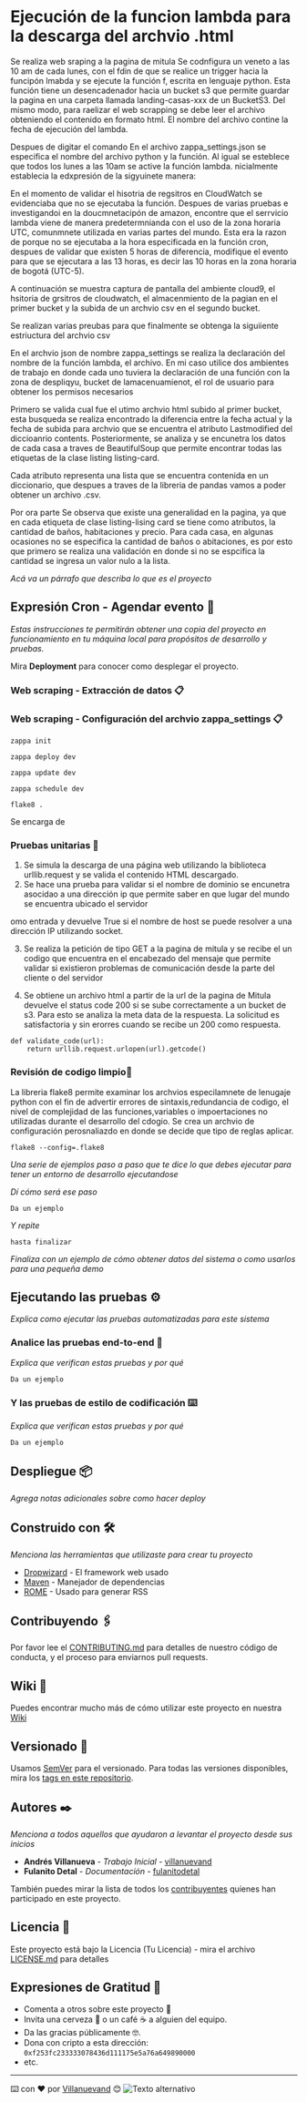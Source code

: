 # Ejecución de la funcion lambda para la descarga del archvio .html
Se realiza web sraping a la pagina de mitula Se codnfigura un veneto a las 10 am de cada lunes, con el fdin de que se realice un trigger hacia la funcipón lmabda y se ejecute la función f, escrita en lenguaje python.
Esta función tiene un desencadenador hacia un bucket s3 que permite guardar la pagina en una carpeta llamada landing-casas-xxx de un BucketS3.  Del mismo modo, para raelizar el web scrapping se debe leer el archivo obteniendo el contenido en formato html. El nombre del archivo contine la fecha de ejecución del lambda.



Despues de digitar el comando 
En el archivo zappa_settings.json se especifica el nombre del archivo python y la función. Al igual se esteblece que todos los lunes a las 10am se active la función lambda. nicialmente establecia la edxpresión de la sigyuinete manera:

En el momento de validar el hisotria de regsitros en CloudWatch se evidenciaba que no se ejecutaba la función. Despues de varias pruebas e investigandoi en la doucmnetacipón de amazon, encontre que el serrvicio lambda viene de manera predetermnianda con el uso de la zona horaria UTC, comunmnete utilizada en varias partes del mundo. Esta era la razon de porque no se ejecutaba a la hora especificada en la función cron, despues de validar que existen 5 horas de diferencia, modifique el evento para que se ejecutara a las 13 horas, es decir las 10 horas en la zona horaria de bogotá (UTC-5).

A continuación se muestra captura de pantalla del ambiente cloud9, el hsitoria de grsitros de cloudwatch, el almacenmiento de la pagian en el primer bucket y la subida de un archvio csv en el segundo bucket. 

Se realizan varias preubas para que finalmente se obtenga la siguiiente estriuctura del archvio csv








En el archvio json de nombre zappa_settings se realiza la declaración del nombre de la función lambda, el archivo. En mi caso utilice dos ambientes de trabajo en donde cada uno tuviera la declaración de una función con la zona de despliqyu, bucket de lamacenuamienot, el rol de usuario para obtener los permisos necesarios




Primero se valida cual fue el utimo archvio html subido al primer bucket, esta busqueda se realiza encontrado la diferencia entre la fecha actual y la fecha de subida para archvio que se encuentra el atributo Lastmodified del diccioanrio contents. Posteriormente, se analiza y se encunetra los datos de cada casa a traves de BeautifulSoup que permite encontrar todas las etiquetas de la clase listing listing-card. 

Cada atributo representa una lista que se encuentra contenida en un diccionario, que despues a traves de la libreria de pandas vamos a poder obtener un archivo .csv.

Por ora parte 
Se observa que existe una generalidad en la pagina, ya que en cada etiqueta de clase listing-lising card se tiene como atributos, la cantidad de baños, habitaciones y precio. Para cada casa, en algunas ocasiones no se especifica la cantidad de baños o abitaciones, es por esto que primero se realiza una validación en donde si no se espcifica la cantidad se ingresa un valor nulo a la lista.



_Acá va un párrafo que describa lo que es el proyecto_

## Expresión Cron - Agendar evento 🚀

_Estas instrucciones te permitirán obtener una copia del proyecto en funcionamiento en tu máquina local para propósitos de desarrollo y pruebas._

Mira **Deployment** para conocer como desplegar el proyecto.


### Web scraping - Extracción de datos 📋

### Web scraping - Configuración del archvio zappa_settings 📋

```
zappa init
```

```
zappa deploy dev
```
```
zappa update dev
```

```
zappa schedule dev
```

```
flake8 .
```

Se encarga de


### Pruebas unitarias 🔧
1. Se simula la descarga de una página web utilizando la biblioteca urllib.request y se valida el contenido HTML descargado.
2. Se hace una prueba para validar si el nombre de dominio se encunetra asocidao a una dirección ip que permite saber en que lugar del mundo se encuentra ubicado el servidor

omo entrada y devuelve True si el nombre de host se puede resolver a una dirección IP utilizando socket.

3. Se realiza la petición de tipo GET a la pagina de mitula y se recibe el un codigo que encuentra en el encabezado del mensaje que permite validar si existieron problemas de comunicación desde la parte del cliente o del servidor

4. Se obtiene un archivo html a partir de la url de la pagina de Mitula devuelve el status code 200 si se sube correctamente a un bucket de s3. Para esto se analiza la meta data de la respuesta. La solicitud es satisfactoria y sin erorres cuando se recibe un 200 como respuesta. 

```
def validate_code(url):
    return urllib.request.urlopen(url).getcode()

```







### Revisión de codigo limpio🔧
La libreria flake8 permite examinar los archvios especilamnete de lenugaje python con el fin de advertir errores de sintaxis,redundancia de codigo, el nivel de complejidad de las funciones,variables o impoertaciones no utilizadas durante el desarrollo del cdogio. Se crea un archvio de configuración perosnaliazdo en donde se decide que tipo de reglas aplicar.
```
flake8 --config=.flake8
```




_Una serie de ejemplos paso a paso que te dice lo que debes ejecutar para tener un entorno de desarrollo ejecutandose_

_Dí cómo será ese paso_

```
Da un ejemplo
```

_Y repite_

```
hasta finalizar
```

_Finaliza con un ejemplo de cómo obtener datos del sistema o como usarlos para una pequeña demo_

## Ejecutando las pruebas ⚙️

_Explica como ejecutar las pruebas automatizadas para este sistema_

### Analice las pruebas end-to-end 🔩

_Explica que verifican estas pruebas y por qué_

```
Da un ejemplo
```

### Y las pruebas de estilo de codificación ⌨️

_Explica que verifican estas pruebas y por qué_

```
Da un ejemplo
```

## Despliegue 📦

_Agrega notas adicionales sobre como hacer deploy_

## Construido con 🛠️

_Menciona las herramientas que utilizaste para crear tu proyecto_

* [Dropwizard](http://www.dropwizard.io/1.0.2/docs/) - El framework web usado
* [Maven](https://maven.apache.org/) - Manejador de dependencias
* [ROME](https://rometools.github.io/rome/) - Usado para generar RSS

## Contribuyendo 🖇️

Por favor lee el [CONTRIBUTING.md](https://gist.github.com/villanuevand/xxxxxx) para detalles de nuestro código de conducta, y el proceso para enviarnos pull requests.

## Wiki 📖

Puedes encontrar mucho más de cómo utilizar este proyecto en nuestra [Wiki](https://github.com/tu/proyecto/wiki)

## Versionado 📌

Usamos [SemVer](http://semver.org/) para el versionado. Para todas las versiones disponibles, mira los [tags en este repositorio](https://github.com/tu/proyecto/tags).

## Autores ✒️

_Menciona a todos aquellos que ayudaron a levantar el proyecto desde sus inicios_

* **Andrés Villanueva** - *Trabajo Inicial* - [villanuevand](https://github.com/villanuevand)
* **Fulanito Detal** - *Documentación* - [fulanitodetal](#fulanito-de-tal)

También puedes mirar la lista de todos los [contribuyentes](https://github.com/your/project/contributors) quíenes han participado en este proyecto. 

## Licencia 📄

Este proyecto está bajo la Licencia (Tu Licencia) - mira el archivo [LICENSE.md](LICENSE.md) para detalles

## Expresiones de Gratitud 🎁

* Comenta a otros sobre este proyecto 📢
* Invita una cerveza 🍺 o un café ☕ a alguien del equipo. 
* Da las gracias públicamente 🤓.
* Dona con cripto a esta dirección: `0xf253fc233333078436d111175e5a76a649890000`
* etc.



---
⌨️ con ❤️ por [Villanuevand](https://github.com/Villanuevand) 😊
![Texto alternativo](https://i.postimg.cc/0NBSbdCT/Captura-de-pantalla-2023-03-12-234133.png)
